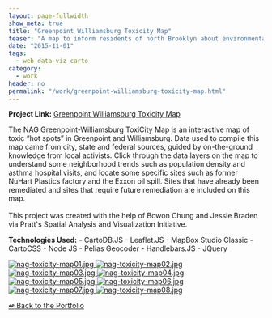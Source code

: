 ```yaml
---
layout: page-fullwidth
show_meta: true
title: "Greenpoint Williamsburg Toxicity Map"
teaser: "A map to inform residents of north Brooklyn about environmental hazards."
date: "2015-11-01"
tags:
  - web data-viz carto 
category:
  - work
header: no
permalink: "/work/greenpoint-williamsburg-toxicity-map.html"
---
```


<strong>Project Link:</strong> <a href="https://clhenrick.github.io/greenpoint_williamsburg_toxicity_map/" target="_blank">Greenpoint Williamsburg Toxicity Map</a>

The NAG Greenpoint-Williamsburg ToxiCity Map is an interactive map of toxic “hot spots” in Greenpoint and Williamsburg. Data used to compile this map came from city, state and federal sources, guided by on-the-ground knowledge from local activists. Click through the data layers on the map to understand some neighborhood trends such as population density and asthma hospital visits, and locate some specific sites such as former NuHart Plastics factory and the Exxon oil spill. Sites that have already been remediated and sites that require future remediation are included on this map.<br><br>This project was created with the help of Bowon Chung and Jessie Braden via Pratt's Spatial Analysis and Visualization Initiative.

<strong>Technologies Used:</strong>  - CartoDB.JS  - Leaflet.JS  - MapBox Studio Classic  - CartoCSS  - Node JS  - Pelias Geocoder  - Handlebars.JS  - JQuery 

  <a href="{{site.url}}{{site.baseurl}}/images/nag-toxicity-map01.jpg" target="_blank">
    <img class="portfolio" src="{{site.url}}{{site.baseurl}}/images/nag-toxicity-map01.jpg" alt="nag-toxicity-map01.jpg">
  </a>

  <a href="{{site.url}}{{site.baseurl}}/images/nag-toxicity-map02.jpg" target="_blank">
    <img class="portfolio" src="{{site.url}}{{site.baseurl}}/images/nag-toxicity-map02.jpg" alt="nag-toxicity-map02.jpg">
  </a>

  <a href="{{site.url}}{{site.baseurl}}/images/nag-toxicity-map03.jpg" target="_blank">
    <img class="portfolio" src="{{site.url}}{{site.baseurl}}/images/nag-toxicity-map03.jpg" alt="nag-toxicity-map03.jpg">
  </a>

  <a href="{{site.url}}{{site.baseurl}}/images/nag-toxicity-map04.jpg" target="_blank">
    <img class="portfolio" src="{{site.url}}{{site.baseurl}}/images/nag-toxicity-map04.jpg" alt="nag-toxicity-map04.jpg">
  </a>

  <a href="{{site.url}}{{site.baseurl}}/images/nag-toxicity-map05.jpg" target="_blank">
    <img class="portfolio" src="{{site.url}}{{site.baseurl}}/images/nag-toxicity-map05.jpg" alt="nag-toxicity-map05.jpg">
  </a>

  <a href="{{site.url}}{{site.baseurl}}/images/nag-toxicity-map06.jpg" target="_blank">
    <img class="portfolio" src="{{site.url}}{{site.baseurl}}/images/nag-toxicity-map06.jpg" alt="nag-toxicity-map06.jpg">
  </a>

  <a href="{{site.url}}{{site.baseurl}}/images/nag-toxicity-map07.jpg" target="_blank">
    <img class="portfolio" src="{{site.url}}{{site.baseurl}}/images/nag-toxicity-map07.jpg" alt="nag-toxicity-map07.jpg">
  </a>

  <a href="{{site.url}}{{site.baseurl}}/images/nag-toxicity-map08.jpg" target="_blank">
    <img class="portfolio" src="{{site.url}}{{site.baseurl}}/images/nag-toxicity-map08.jpg" alt="nag-toxicity-map08.jpg">
  </a>



[<span class="back-arrow">&#8619;</span> Back to the Portfolio](/work/)